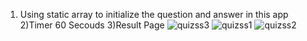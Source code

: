 1) Using static array to initialize the question and answer in this app
2)Timer 60 Secouds
3)Result Page
![quizss3](https://user-images.githubusercontent.com/24818899/43720706-7923276e-99ae-11e8-849f-bcfd815c7963.png)
![quizss1](https://user-images.githubusercontent.com/24818899/43720787-b123cf88-99ae-11e8-9a69-cf6a7e65418d.png)
![quizss2](https://user-images.githubusercontent.com/24818899/43720820-c7b17188-99ae-11e8-88b5-ba0c803a423b.png)


